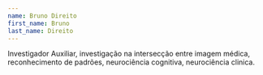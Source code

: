 ```yaml
---
name: Bruno Direito
first_name: Bruno
last_name: Direito
---
```


Investigador Auxiliar, investigação na intersecção entre imagem médica, reconhecimento de padrões, neurociência cognitiva, neurociência clinica. 